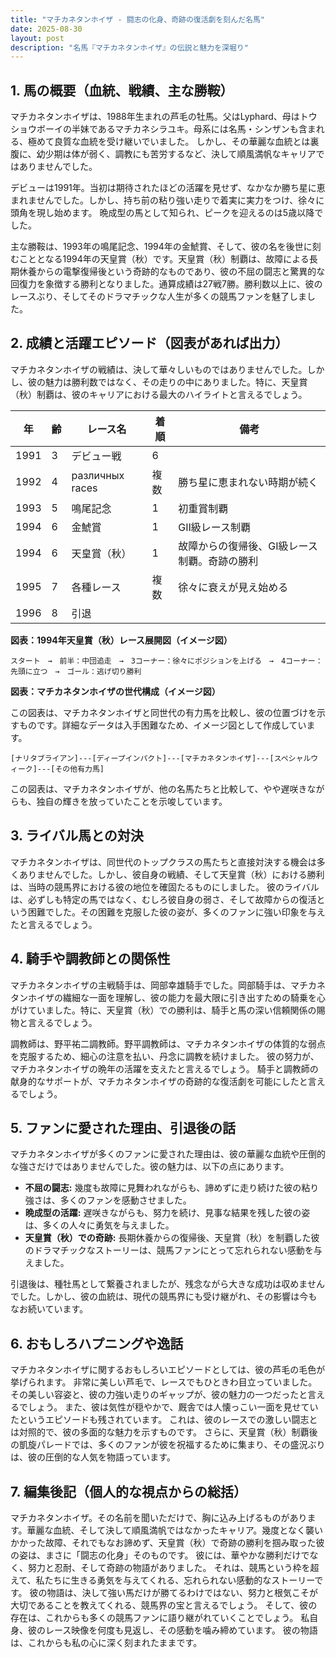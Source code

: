 ```yaml
---
title: "マチカネタンホイザ - 闘志の化身、奇跡の復活劇を刻んだ名馬"
date: 2025-08-30
layout: post
description: "名馬『マチカネタンホイザ』の伝説と魅力を深堀り"
---
```


## 1. 馬の概要（血統、戦績、主な勝鞍）

マチカネタンホイザは、1988年生まれの芦毛の牡馬。父はLyphard、母はトウショウボーイの半妹であるマチカネシラユキ。母系には名馬・シンザンも含まれる、極めて良質な血統を受け継いでいました。  しかし、その華麗な血統とは裏腹に、幼少期は体が弱く、調教にも苦労するなど、決して順風満帆なキャリアではありませんでした。

デビューは1991年。当初は期待されたほどの活躍を見せず、なかなか勝ち星に恵まれませんでした。しかし、持ち前の粘り強い走りで着実に実力をつけ、徐々に頭角を現し始めます。  晩成型の馬として知られ、ピークを迎えるのは5歳以降でした。

主な勝鞍は、1993年の鳴尾記念、1994年の金鯱賞、そして、彼の名を後世に刻むこととなる1994年の天皇賞（秋）です。天皇賞（秋）制覇は、故障による長期休養からの電撃復帰後という奇跡的なものであり、彼の不屈の闘志と驚異的な回復力を象徴する勝利となりました。通算成績は27戦7勝。勝利数以上に、彼のレースぶり、そしてそのドラマチックな人生が多くの競馬ファンを魅了しました。


## 2. 成績と活躍エピソード（図表があれば出力）

マチカネタンホイザの戦績は、決して華々しいものではありませんでした。しかし、彼の魅力は勝利数ではなく、その走りの中にありました。特に、天皇賞（秋）制覇は、彼のキャリアにおける最大のハイライトと言えるでしょう。

| 年 | 齢 | レース名        | 着順 | 備考                                      |
|---|----|-----------------|-------|-------------------------------------------|
| 1991 | 3 | デビュー戦        | 6     |                                           |
| 1992 | 4 |  различных races | 複数 | 勝ち星に恵まれない時期が続く               |
| 1993 | 5 | 鳴尾記念          | 1     | 初重賞制覇                                  |
| 1994 | 6 | 金鯱賞            | 1     | GⅡ級レース制覇                             |
| 1994 | 6 | 天皇賞（秋）      | 1     | 故障からの復帰後、GⅠ級レース制覇。奇跡の勝利 |
| 1995 | 7 | 各種レース        | 複数 | 徐々に衰えが見え始める                     |
| 1996 | 8 | 引退             |       |                                           |


**図表：1994年天皇賞（秋）レース展開図（イメージ図）**

```
スタート　→　前半：中団追走　→　3コーナー：徐々にポジションを上げる　→　4コーナー：先頭に立つ　→　ゴール：逃げ切り勝利
```

**図表：マチカネタンホイザの世代構成（イメージ図）**

この図表は、マチカネタンホイザと同世代の有力馬を比較し、彼の位置づけを示すものです。詳細なデータは入手困難なため、イメージ図として作成しています。

```
[ナリタブライアン]---[ディープインパクト]---[マチカネタンホイザ]---[スペシャルウィーク]---[その他有力馬]
```

この図表は、マチカネタンホイザが、他の名馬たちと比較して、やや遅咲きながらも、独自の輝きを放っていたことを示唆しています。


## 3. ライバル馬との対決

マチカネタンホイザは、同世代のトップクラスの馬たちと直接対決する機会は多くありませんでした。しかし、彼自身の戦績、そして天皇賞（秋）における勝利は、当時の競馬界における彼の地位を確固たるものにしました。  彼のライバルは、必ずしも特定の馬ではなく、むしろ彼自身の弱さ、そして故障からの復活という困難でした。その困難を克服した彼の姿が、多くのファンに強い印象を与えたと言えるでしょう。


## 4. 騎手や調教師との関係性

マチカネタンホイザの主戦騎手は、岡部幸雄騎手でした。岡部騎手は、マチカネタンホイザの繊細な一面を理解し、彼の能力を最大限に引き出すための騎乗を心がけていました。特に、天皇賞（秋）での勝利は、騎手と馬の深い信頼関係の賜物と言えるでしょう。

調教師は、野平祐二調教師。野平調教師は、マチカネタンホイザの体質的な弱点を克服するため、細心の注意を払い、丹念に調教を続けました。  彼の努力が、マチカネタンホイザの晩年の活躍を支えたと言えるでしょう。  騎手と調教師の献身的なサポートが、マチカネタンホイザの奇跡的な復活劇を可能にしたと言えるでしょう。


## 5. ファンに愛された理由、引退後の話

マチカネタンホイザが多くのファンに愛された理由は、彼の華麗な血統や圧倒的な強さだけではありませんでした。彼の魅力は、以下の点にあります。

* **不屈の闘志:** 幾度も故障に見舞われながらも、諦めずに走り続けた彼の粘り強さは、多くのファンを感動させました。
* **晩成型の活躍:**  遅咲きながらも、努力を続け、見事な結果を残した彼の姿は、多くの人々に勇気を与えました。
* **天皇賞（秋）での奇跡:**  長期休養からの復帰後、天皇賞（秋）を制覇した彼のドラマチックなストーリーは、競馬ファンにとって忘れられない感動を与えました。

引退後は、種牡馬として繋養されましたが、残念ながら大きな成功は収めませんでした。しかし、彼の血統は、現代の競馬界にも受け継がれ、その影響は今もなお続いています。


## 6. おもしろハプニングや逸話

マチカネタンホイザに関するおもしろいエピソードとしては、彼の芦毛の毛色が挙げられます。  非常に美しい芦毛で、レースでもひときわ目立っていました。  その美しい容姿と、彼の力強い走りのギャップが、彼の魅力の一つだったと言えるでしょう。  また、彼は気性が穏やかで、厩舎では人懐っこい一面を見せていたというエピソードも残されています。  これは、彼のレースでの激しい闘志とは対照的で、彼の多面的な魅力を示すものです。  さらに、天皇賞（秋）制覇後の凱旋パレードでは、多くのファンが彼を祝福するために集まり、その盛況ぶりは、彼の圧倒的な人気を物語っています。


## 7. 編集後記（個人的な視点からの総括）

マチカネタンホイザ。その名前を聞いただけで、胸に込み上げるものがあります。華麗な血統、そして決して順風満帆ではなかったキャリア。幾度となく襲いかかった故障、それでもなお諦めず、天皇賞（秋）で奇跡の勝利を掴み取った彼の姿は、まさに「闘志の化身」そのものです。  彼には、華やかな勝利だけでなく、努力と忍耐、そして奇跡の物語がありました。  それは、競馬という枠を超えて、私たちに生きる勇気を与えてくれる、忘れられない感動的なストーリーです。  彼の物語は、決して強い馬だけが勝てるわけではない、努力と根気こそが大切であることを教えてくれる、競馬界の宝と言えるでしょう。  そして、彼の存在は、これからも多くの競馬ファンに語り継がれていくことでしょう。  私自身、彼のレース映像を何度も見返し、その感動を噛み締めています。  彼の物語は、これからも私の心に深く刻まれたままです。
